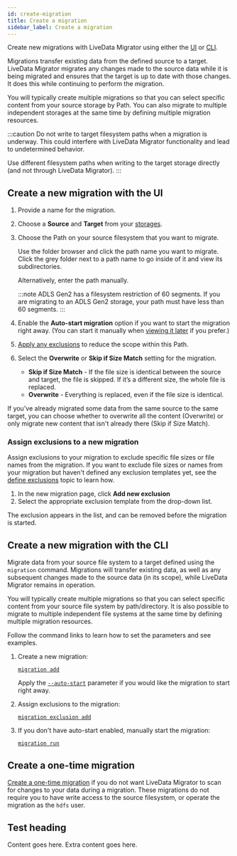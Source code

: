 ```yaml
---
id: create-migration
title: Create a migration
sidebar_label: Create a migration
---
```


Create new migrations with LiveData Migrator using either the [UI](#create-a-new-migration-with-the-ui) or [CLI](#create-a-new-migration-with-the-cli).

Migrations transfer existing data from the defined source to a target. LiveData Migrator migrates any changes made to the source data while it is being migrated and ensures that the target is up to date with those changes. It does this while continuing to perform the migration.

You will typically create multiple migrations so that you can select specific content from your source storage by Path. You can also migrate to multiple independent storages at the same time by defining multiple migration resources.

:::caution
Do not write to target filesystem paths when a migration is underway. This could interfere with LiveData Migrator functionality and lead to undetermined behavior.

Use different filesystem paths when writing to the target storage directly (and not through LiveData Migrator).
:::

## Create a new migration with the UI

1. Provide a name for the migration.
1. Choose a **Source** and **Target** from your [storages](./configure-storage.md).
1. Choose the Path on your source filesystem that you want to migrate.

   Use the folder browser and click the path name you want to migrate. Click the grey folder next to a path name to go inside of it and view its subdirectories.

   Alternatively, enter the path manually.

   :::note
   ADLS Gen2 has a filesystem restriction of 60 segments. If you are migrating to an ADLS Gen2 storage, your path must have less than 60 segments.
   :::

1. Enable the **Auto-start migration** option if you want to start the migration right away. (You can start it manually when [viewing it later](./manage-migrations.md#manage-migrations-with-the-ui) if you prefer.)
1. [Apply any exclusions](#assign-exclusions-to-a-new-migration) to reduce the scope within this Path.
1. Select the **Overwrite** or **Skip if Size Match** setting for the migration.  
   * **Skip if Size Match** - If the file size is identical between the source and target, the file is skipped. If it’s a different size, the whole file is replaced.
   * **Overwrite** - Everything is replaced, even if the file size is identical.

If you've already migrated some data from the same source to the same target, you can choose whether to overwrite all the content (Overwrite) or only migrate new content that isn't already there (Skip if Size Match).

### Assign exclusions to a new migration

Assign exclusions to your migration to exclude specific file sizes or file names from the migration. If you want to exclude file sizes or names from your migration but haven't defined any exclusion templates yet, see the [define exclusions](./configure-exclusions.md) topic to learn how.

1. In the new migration page, click **Add new exclusion**
1. Select the appropriate exclusion template from the drop-down list.

The exclusion appears in the list, and can be removed before the migration is started.

## Create a new migration with the CLI

Migrate data from your source file system to a target defined using the `migration` command. Migrations will transfer existing data, as well as any subsequent changes made to the source data (in its scope), while LiveData Migrator remains in operation.

You will typically create multiple migrations so that you can select specific content from your source file system by path/directory. It is also possible to migrate to multiple independent file systems at the same time by defining multiple migration resources.

Follow the command links to learn how to set the parameters and see examples.

1. Create a new migration:

   [`migration add`](./command-reference.md#migration-add)

   Apply the [`--auto-start`](./command-reference.md#optional-parameters-5) parameter if you would like the migration to start right away.

1. Assign exclusions to the migration:

    [`migration exclusion add`](./command-reference.md#migration-exclusion-add)

1. If you don't have auto-start enabled, manually start the migration:

   [`migration run`](./command-reference.md#migration-run)

## Create a one-time migration

[Create a one-time migration](./one-time-migration.md) if you do not want LiveData Migrator to scan for changes to your data during a migration. These migrations do not require you to have write access to the source filesystem, or operate the migration as the `hdfs` user.

## Test heading

Content goes here. Extra content goes here.
